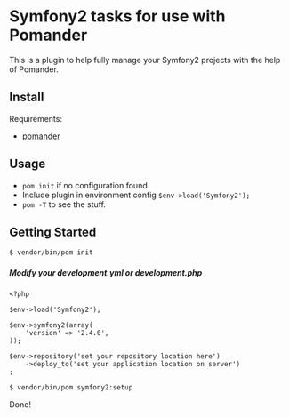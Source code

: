 Symfony2 tasks for use with Pomander
=================================================

This is a plugin to help fully manage your Symfony2 projects
with the help of Pomander.

Install
-------

Requirements:

- [pomander](https://github.com/tamagokun/pomander)

Usage
-----

* `pom init` if no configuration found.
* Include plugin in environment config `$env->load('Symfony2');`
* `pom -T` to see the stuff.

Getting Started
---------------

```bash
$ vendor/bin/pom init
```

##### Modify your development.yml or development.php

```
<?php

$env->load('Symfony2');

$env->symfony2(array(
    'version' => '2.4.0',
));

$env->repository('set your repository location here')
    ->deploy_to('set your application location on server')
;
```

```bash
$ vendor/bin/pom symfony2:setup
```

Done!